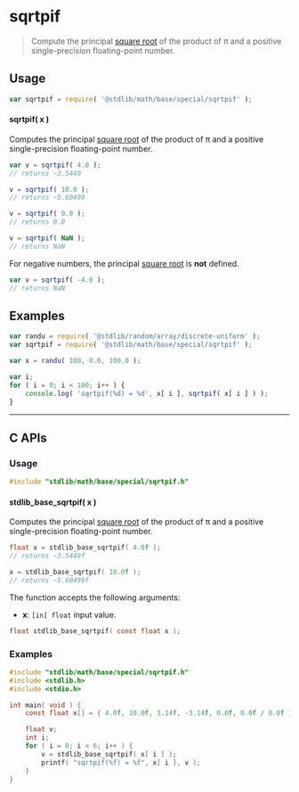 <!--

@license Apache-2.0

Copyright (c) 2024 The Stdlib Authors.

Licensed under the Apache License, Version 2.0 (the "License");
you may not use this file except in compliance with the License.
You may obtain a copy of the License at

   http://www.apache.org/licenses/LICENSE-2.0

Unless required by applicable law or agreed to in writing, software
distributed under the License is distributed on an "AS IS" BASIS,
WITHOUT WARRANTIES OR CONDITIONS OF ANY KIND, either express or implied.
See the License for the specific language governing permissions and
limitations under the License.

-->

# sqrtpif

> Compute the principal [square root][@stdlib/math/base/special/sqrt] of the product of π and a positive single-precision floating-point number.

<section class="usage">

## Usage

```javascript
var sqrtpif = require( '@stdlib/math/base/special/sqrtpif' );
```

#### sqrtpif( x )

Computes the principal [square root][@stdlib/math/base/special/sqrt] of the product of π and a positive single-precision floating-point number.

```javascript
var v = sqrtpif( 4.0 );
// returns ~3.5449

v = sqrtpif( 10.0 );
// returns ~5.60499

v = sqrtpif( 0.0 );
// returns 0.0

v = sqrtpif( NaN );
// returns NaN
```

For negative numbers, the principal [square root][@stdlib/math/base/special/sqrt] is **not** defined.

```javascript
var v = sqrtpif( -4.0 );
// returns NaN
```

</section>

<!-- /.usage -->

<section class="examples">

## Examples

<!-- eslint no-undef: "error" -->

```javascript
var randu = require( '@stdlib/random/array/discrete-uniform' );
var sqrtpif = require( '@stdlib/math/base/special/sqrtpif' );

var x = randu( 100, 0.0, 100.0 );

var i;
for ( i = 0; i < 100; i++ ) {
    console.log( 'sqrtpif(%d) = %d', x[ i ], sqrtpif( x[ i ] ) );
}
```

</section>

<!-- /.examples -->

<!-- C interface documentation. -->

* * *

<section class="c">

## C APIs

<!-- Section to include introductory text. Make sure to keep an empty line after the intro `section` element and another before the `/section` close. -->

<section class="intro">

</section>

<!-- /.intro -->

<!-- C usage documentation. -->

<section class="usage">

### Usage

```c
#include "stdlib/math/base/special/sqrtpif.h"
```

#### stdlib_base_sqrtpif( x )

Computes the principal [square root][@stdlib/math/base/special/sqrt] of the product of π and a positive single-precision floating-point number.

```c
float x = stdlib_base_sqrtpif( 4.0f );
// returns ~3.5449f

x = stdlib_base_sqrtpif( 10.0f );
// returns ~5.60499f
```

The function accepts the following arguments:

-   **x**: `[in] float` input value.

```c
float stdlib_base_sqrtpif( const float x );
```

</section>

<!-- /.usage -->

<!-- C API usage notes. Make sure to keep an empty line after the `section` element and another before the `/section` close. -->

<section class="notes">

</section>

<!-- /.notes -->

<!-- C API usage examples. -->

<section class="examples">

### Examples

```c
#include "stdlib/math/base/special/sqrtpif.h"
#include <stdlib.h>
#include <stdio.h>

int main( void ) {
    const float x[] = { 4.0f, 10.0f, 3.14f, -3.14f, 0.0f, 0.0f / 0.0f };

    float v;
    int i;
    for ( i = 0; i < 6; i++ ) {
        v = stdlib_base_sqrtpif( x[ i ] );
        printf( "sqrtpif(%f) = %f", x[ i ], v );
    }
}
```

</section>

<!-- /.examples -->

</section>

<!-- /.c -->

<!-- Section for related `stdlib` packages. Do not manually edit this section, as it is automatically populated. -->

<section class="related">

</section>

<!-- /.related -->

<!-- Section for all links. Make sure to keep an empty line after the `section` element and another before the `/section` close. -->

<section class="links">

<!-- <related-links> -->

[@stdlib/math/base/special/sqrt]: https://github.com/stdlib-js/math/tree/main/base/special/sqrt

<!-- </related-links> -->

</section>

<!-- /.links -->
